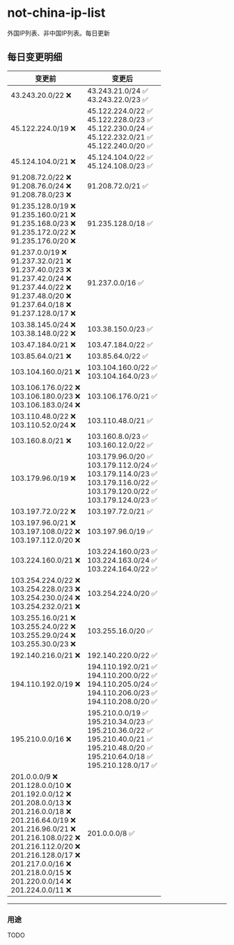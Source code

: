 # not-china-ip-list
外国IP列表、非中国IP列表。每日更新

每日变更明细
--------------------
|  变更前   | 变更后 |
|  ----  | ----  |
|  43.243.20.0/22 :x:  | 43.243.21.0/24 :white_check_mark: <br> 43.243.22.0/23 :white_check_mark: <br>  | 
|  45.122.224.0/19 :x:  | 45.122.224.0/22 :white_check_mark: <br> 45.122.228.0/23 :white_check_mark: <br> 45.122.230.0/24 :white_check_mark: <br> 45.122.232.0/21 :white_check_mark: <br> 45.122.240.0/20 :white_check_mark: <br>  | 
|  45.124.104.0/21 :x:  | 45.124.104.0/22 :white_check_mark: <br> 45.124.108.0/23 :white_check_mark: <br>  | 
|  91.208.72.0/22 :x: <br> 91.208.76.0/24 :x: <br> 91.208.78.0/23 :x: <br> | 91.208.72.0/21 :white_check_mark: | 
|  91.235.128.0/19 :x: <br> 91.235.160.0/21 :x: <br> 91.235.168.0/23 :x: <br> 91.235.172.0/22 :x: <br> 91.235.176.0/20 :x: <br> | 91.235.128.0/18 :white_check_mark: | 
|  91.237.0.0/19 :x: <br> 91.237.32.0/21 :x: <br> 91.237.40.0/23 :x: <br> 91.237.42.0/24 :x: <br> 91.237.44.0/22 :x: <br> 91.237.48.0/20 :x: <br> 91.237.64.0/18 :x: <br> 91.237.128.0/17 :x: <br> | 91.237.0.0/16 :white_check_mark: | 
|  103.38.145.0/24 :x: <br> 103.38.148.0/22 :x: <br> | 103.38.150.0/23 :white_check_mark: | 
|  103.47.184.0/21 :x:  | 103.47.184.0/22 :white_check_mark: | 
|  103.85.64.0/21 :x:  | 103.85.64.0/22 :white_check_mark: | 
|  103.104.160.0/21 :x:  | 103.104.160.0/22 :white_check_mark: <br> 103.104.164.0/23 :white_check_mark: <br>  | 
|  103.106.176.0/22 :x: <br> 103.106.180.0/23 :x: <br> 103.106.183.0/24 :x: <br> | 103.106.176.0/21 :white_check_mark: | 
|  103.110.48.0/22 :x: <br> 103.110.52.0/24 :x: <br> | 103.110.48.0/21 :white_check_mark: | 
|  103.160.8.0/21 :x:  | 103.160.8.0/23 :white_check_mark: <br> 103.160.12.0/22 :white_check_mark: <br>  | 
|  103.179.96.0/19 :x:  | 103.179.96.0/20 :white_check_mark: <br> 103.179.112.0/24 :white_check_mark: <br> 103.179.114.0/23 :white_check_mark: <br> 103.179.116.0/22 :white_check_mark: <br> 103.179.120.0/22 :white_check_mark: <br> 103.179.124.0/23 :white_check_mark: <br>  | 
|  103.197.72.0/22 :x:  | 103.197.72.0/21 :white_check_mark: | 
|  103.197.96.0/21 :x: <br> 103.197.108.0/22 :x: <br> 103.197.112.0/20 :x: <br> | 103.197.96.0/19 :white_check_mark: | 
|  103.224.160.0/21 :x:  | 103.224.160.0/23 :white_check_mark: <br> 103.224.163.0/24 :white_check_mark: <br> 103.224.164.0/22 :white_check_mark: <br>  | 
|  103.254.224.0/22 :x: <br> 103.254.228.0/23 :x: <br> 103.254.230.0/24 :x: <br> 103.254.232.0/21 :x: <br> | 103.254.224.0/20 :white_check_mark: | 
|  103.255.16.0/21 :x: <br> 103.255.24.0/22 :x: <br> 103.255.29.0/24 :x: <br> 103.255.30.0/23 :x: <br> | 103.255.16.0/20 :white_check_mark: | 
|  192.140.216.0/21 :x:  | 192.140.220.0/22 :white_check_mark: | 
|  194.110.192.0/19 :x:  | 194.110.192.0/21 :white_check_mark: <br> 194.110.200.0/22 :white_check_mark: <br> 194.110.205.0/24 :white_check_mark: <br> 194.110.206.0/23 :white_check_mark: <br> 194.110.208.0/20 :white_check_mark: <br>  | 
|  195.210.0.0/16 :x:  | 195.210.0.0/19 :white_check_mark: <br> 195.210.34.0/23 :white_check_mark: <br> 195.210.36.0/22 :white_check_mark: <br> 195.210.40.0/21 :white_check_mark: <br> 195.210.48.0/20 :white_check_mark: <br> 195.210.64.0/18 :white_check_mark: <br> 195.210.128.0/17 :white_check_mark: <br>  | 
|  201.0.0.0/9 :x: <br> 201.128.0.0/10 :x: <br> 201.192.0.0/12 :x: <br> 201.208.0.0/13 :x: <br> 201.216.0.0/18 :x: <br> 201.216.64.0/19 :x: <br> 201.216.96.0/21 :x: <br> 201.216.108.0/22 :x: <br> 201.216.112.0/20 :x: <br> 201.216.128.0/17 :x: <br> 201.217.0.0/16 :x: <br> 201.218.0.0/15 :x: <br> 201.220.0.0/14 :x: <br> 201.224.0.0/11 :x: <br> | 201.0.0.0/8 :white_check_mark: | 

--------------------
### 用途
TODO
